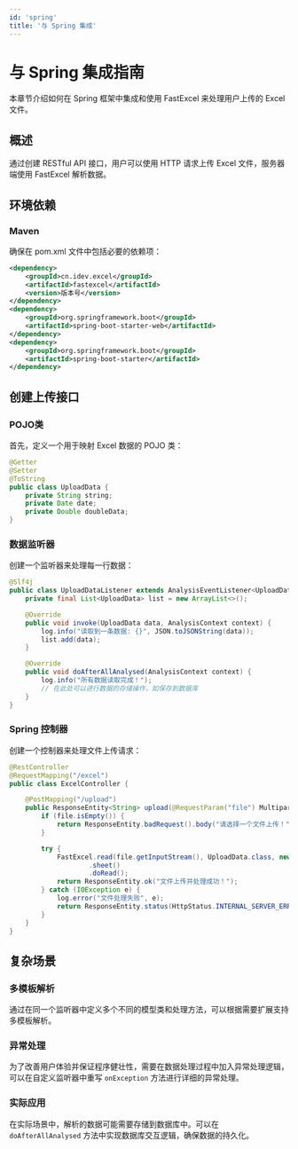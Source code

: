 ```yaml
---
id: 'spring'
title: '与 Spring 集成'
---
```


# 与 Spring 集成指南

本章节介绍如何在 Spring 框架中集成和使用 FastExcel 来处理用户上传的 Excel 文件。

## 概述

通过创建 RESTful API 接口，用户可以使用 HTTP 请求上传 Excel 文件，服务器端使用 FastExcel 解析数据。

## 环境依赖

### Maven

确保在 pom.xml 文件中包括必要的依赖项：

```xml
<dependency>
    <groupId>cn.idev.excel</groupId>
    <artifactId>fastexcel</artifactId>
    <version>版本号</version>
</dependency>
<dependency>
    <groupId>org.springframework.boot</groupId>
    <artifactId>spring-boot-starter-web</artifactId>
</dependency>
<dependency>
    <groupId>org.springframework.boot</groupId>
    <artifactId>spring-boot-starter</artifactId>
</dependency>
```

## 创建上传接口

### POJO类

首先，定义一个用于映射 Excel 数据的 POJO 类：

```java
@Getter
@Setter
@ToString
public class UploadData {
    private String string;
    private Date date;
    private Double doubleData;
}
```

### 数据监听器

创建一个监听器来处理每一行数据：

```java
@Slf4j
public class UploadDataListener extends AnalysisEventListener<UploadData> {
    private final List<UploadData> list = new ArrayList<>();

    @Override
    public void invoke(UploadData data, AnalysisContext context) {
        log.info("读取到一条数据: {}", JSON.toJSONString(data));
        list.add(data);
    }

    @Override
    public void doAfterAllAnalysed(AnalysisContext context) {
        log.info("所有数据读取完成！");
        // 在此处可以进行数据的存储操作，如保存到数据库
    }
}
```

### Spring 控制器

创建一个控制器来处理文件上传请求：

```java
@RestController
@RequestMapping("/excel")
public class ExcelController {

    @PostMapping("/upload")
    public ResponseEntity<String> upload(@RequestParam("file") MultipartFile file) {
        if (file.isEmpty()) {
            return ResponseEntity.badRequest().body("请选择一个文件上传！");
        }

        try {
            FastExcel.read(file.getInputStream(), UploadData.class, new UploadDataListener())
                    .sheet()
                    .doRead();
            return ResponseEntity.ok("文件上传并处理成功！");
        } catch (IOException e) {
            log.error("文件处理失败", e);
            return ResponseEntity.status(HttpStatus.INTERNAL_SERVER_ERROR).body("文件处理失败！");
        }
    }
}
```

## 复杂场景

### 多模板解析

通过在同一个监听器中定义多个不同的模型类和处理方法，可以根据需要扩展支持多模板解析。

### 异常处理

为了改善用户体验并保证程序健壮性，需要在数据处理过程中加入异常处理逻辑，可以在自定义监听器中重写 `onException` 方法进行详细的异常处理。

### 实际应用

在实际场景中，解析的数据可能需要存储到数据库中。可以在 `doAfterAllAnalysed` 方法中实现数据库交互逻辑，确保数据的持久化。
